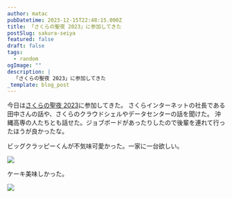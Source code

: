 ```yaml
---
author: matac
pubDatetime: 2023-12-15T22:48:15.000Z
title: 「さくらの聖夜 2023」に参加してきた
postSlug: sakura-seiya
featured: false
draft: false
tags:
  - random
ogImage: ""
description: |
  「さくらの聖夜 2023」に参加してきた
_template: blog_post
---
```


今日は[さくらの聖夜 2023](https://sakura-seiya-2023.peatix.com/)に参加してきた。
さくらインターネットの社長である田中さんの話や、さくらのクラウドシェルやデータセンターの話を聞けた。
沖縄高専の人たちとも話せた。ジョブボードがあったりしたので後輩を連れて行ったほうが良かったな。

ビッグクラッピーくんが不気味可愛かった。一家に一台欲しい。

![](/img/clapy.gif)

ケーキ美味しかった。

![](/img/sakura-cake.gif)
